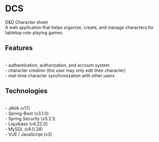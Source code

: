 # DCS
D&D Character sheet
<br> A web application that helps organize, create, and manage characters for tabletop role-playing games.
<br> <h2 tabindex="-1">﻿Features</h2>
<br> - authentication, authorization, and account system
<br> - character creation (the user may only edit their character)
<br> - real-time character synchronization with other users
<br> <h2 tabindex="-1">﻿Technologies</h2>
<br> - JAVA (v17)
<br> - Spring-Boot (v3.1.0)
<br> - Spring Security (v5.2.1)
<br> - Liquibase (v4.22.0)
<br> - MySQL (v8.0.24)
<br> - VUE / JavaScript (v3)
